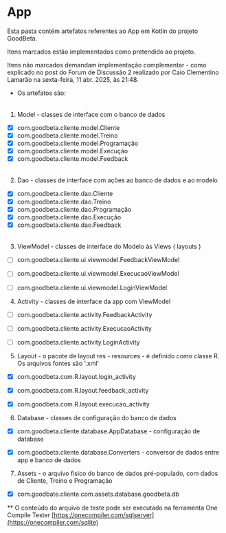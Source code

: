 # App
Esta pasta contém artefatos referentes ao App em Kotlin do projeto GoodBeta. 

Itens marcados estão implementados como pretendido ao projeto.

Itens não marcados demandam implementação complementar - como explicado no post do Forum de Discussão 2 
realizado por Caio Clementino Lamarão na sexta-feira, 11 abr. 2025, às 21:48.  

* Os artefatos são:
###### 
  1. Model - classes de interface com o banco de dados
  - [x] com.goodbeta.cliente.model.Cliente 
  - [x] com.goodbeta.cliente.model.Treino
  - [x] com.goodbeta.cliente.model.Programação
  - [x] com.goodbeta.cliente.model.Execução
  - [x] com.goodbeta.cliente.model.Feedback
######  
  2. Dao - classes de interface com ações ao banco de dados e ao modelo 
  - [x] com.goodbeta.cliente.dao.Cliente 
  - [x] com.goodbeta.cliente.dao.Treino
  - [x] com.goodbeta.cliente.dao.Programação
  - [x] com.goodbeta.cliente.dao.Execução
  - [x] com.goodbeta.cliente.dao.Feedback
######
  3. ViewModel - classes de interface do Modelo às Views ( layouts )
  - [ ] com.goodbeta.cliente.ui.viewmodel.FeedbackViewModel
  - [ ] com.goodbeta.cliente.ui.viewmodel.ExecucaoViewModel
  - [ ] com.goodbeta.cliente.ui.viewmodel.LoginViewModel


  4. Activity - classes de interface da app com ViewModel
  - [ ] com.goodbeta.cliente.activity.FeedbackActivity 
  - [ ] com.goodbeta.cliente.activity.ExecucaoActivity
  - [ ] com.goodbeta.cliente.activity.LoginActivity


  5. Layout - o pacote de layout res - resources - é definido como classe R. Os arquivos fontes são '.xml' 
  - [x] com.goodbeta.com.R.layout.login_activity
  - [x] com.goodbeta.com.R.layout.feedback_activity
  - [x] com.goodbeta.com.R.layout.execucao_activity


  6. Database - classes de configuração do banco de dados
  - [x] com.goodbeta.cliente.database.AppDatabase - configuração de database
  - [x] com.goodbeta.cliente.database.Converters - conversor de dados entre app e banco de dados

  
  7. Assets - o arquivo fisico do banco de dados pré-populado, com dados de Cliente, Treino e Programação 
  - [x] com.goodbate.cliente.com.assets.database.goodbeta.db


** O conteúdo do arquivo de teste pode ser executado na ferramenta One Compile Tester
  [https://onecompiler.com/sqlserver](https://onecompiler.com/sqlite)
